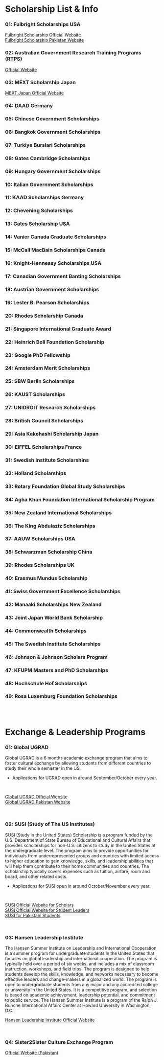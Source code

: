 # Scholarship List & Info

### 01: Fulbright Scholarships USA
[Fulbright Scholarship Official Website](https://fulbrightscholars.org/) <br/>
[Fulbright Scholarship Pakistan Website](https://usefp.org/scholarships/fulbright-degree.cfm)

### 02: Australian Government Research Training Programs (RTPS)
[Official Website](https://www.sydney.edu.au/scholarships/domestic/postgraduate-research/australian-government-research-training-program.html)

### 03: MEXT Scholarship Japan
[MEXT Japan Official Website](https://www.pk.emb-japan.go.jp/itpr_en/MEXT_Research_Scholarship.html)

### 04: DAAD Germany
[]()

### 05: Chinese Government Scholarships
### 06: Bangkok Government Scholarships
### 07: Turkiye Burslari Scholarships
### 08: Gates Cambridge Scholarships
### 09: Hungary Government Scholarships
### 10: Italian Government Scholarships
### 11: KAAD Scholarships Germany
### 12: Chevening Scholarships
### 13: Gates Scholarship USA
### 14: Vanier Canada Graduate Scholarships
### 15: McCall MacBain Scholarships Canada
### 16: Knight-Hennessy Scholarships USA
### 17: Canadian Government Banting Scholarships
### 18: Austrian Government Scholarships
### 19: Lester B. Pearson Scholarships
### 20: Rhodes Scholarship Canada
### 21: Singapore International Graduate Award
### 22: Heinrich Boll Foundation Scholarship
### 23: Google PhD Fellowship
### 24: Amsterdam Merit Scholarships
### 25: SBW Berlin Scholarships
### 26: KAUST Scholarships
### 27: UNIDROIT Research Scholarships
### 28: British Council Scholarships
### 29: Asia Kakehashi Scholarship Japan
### 30: EIFFEL Scholarships France
### 31: Swedish Institute Scholarshins
### 32: Holland Scholarships
### 33: Rotary Foundation Global Study Scholarships
### 34: Agha Khan Foundation International Scholarship Program
### 35: New Zealand International Scholarships
### 36: The King Abdulaziz Scholarships
### 37: AAUW Scholarships USA
### 38: Schwarzman Scholarship China
### 39: Rhodes Scholarships UK
### 40: Erasmus Mundus Scholarship
### 41: Swiss Government Excellence Scholarships
### 42: Manaaki Scholarships New Zealand
### 43: Joint Japan World Bank Scholarship
### 44: Commonwealth Scholarships
### 45: The Swedish Institute Scholarships
### 46: Johnson & Johnson Scholars Program
### 47: KFUPM Masters and PhD Scholarships
### 48: Hochschule Hof Scholarships
### 49: Rosa Luxemburg Foundation Scholarships

<br/><br/>
# Exchange & Leadership Programs

### 01: Global UGRAD
Global UGRAD is a 6 months academic exchange program that aims to foster cultural exchange by allowing students from different countries to study their whole semester in the US.
- Applications for UGRAD open in around September/October every year.
<br/>

[Global UGRAD Official Website](https://exchanges.state.gov/non-us/program/global-undergraduate-exchange-program-global-ugrad)<br/>
[Global UGRAD Pakistan Website](https://usefp.org/scholarships/global-ugrad.cfm)

<br/>

### 02: SUSI (Study of The US Institutes)
SUSI (Study in the United States) Scholarship is a program funded by the U.S. Department of State Bureau of Educational and Cultural Affairs that provides scholarships for non-U.S. citizens to study in the United States at the undergraduate level. The program aims to provide opportunities for individuals from underrepresented groups and countries with limited access to higher education to gain knowledge, skills, and leadership abilities that will help them contribute to their home communities and countries. The scholarship typically covers expenses such as tuition, airfare, room and board, and other related costs.<br/>
- Applications for SUSI open in around October/November every year.
<br/>

[SUSI Official Website for Scholars](https://exchanges.state.gov/non-us/program/study-us-institutes-scholars)<br/>
[SUSI Official Website for Student Leaders](https://exchanges.state.gov/non-us/program/study-us-institutes-student-leaders)<br/>
[SUSI for Pakistani Students](https://pk.usembassy.gov/education-culture/susi-student-leaders-comparative-public-policymaking-program/)

<br/>

### 03: Hansen Leadership Institute
The Hansen Summer Institute on Leadership and International Cooperation is a summer program for undergraduate students in the United States that focuses on global leadership and international cooperation. The program is typically held over a period of six weeks, and includes a mix of classroom instruction, workshops, and field trips. The program is designed to help students develop the skills, knowledge, and networks necessary to become effective leaders and change-makers in a globalized world. The program is open to undergraduate students from any major and any accredited college or university in the United States. It is a competitive program, and selection is based on academic achievement, leadership potential, and commitment to public service. The Hansen Summer Institute is a program of the Ralph J. Bunche International Affairs Center at Howard University in Washington, D.C.

[Hansen Leadership Institute Official Website](https://hansenleadershipinstitute.org/)

<br/>

### 04: Sister2Sister Culture Exchange Program
[Official Website (Pakistan)](https://www.sister2sister.pk/)